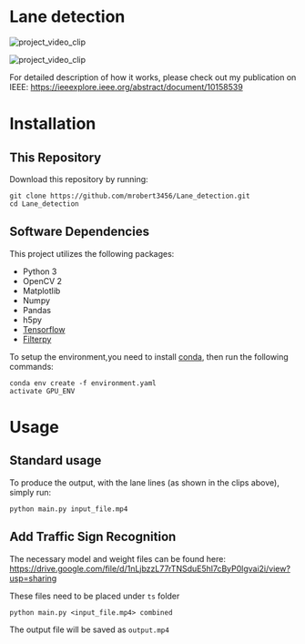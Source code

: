 # Lane detection


![project_video_clip](./data/output_lane.gif)

![project_video_clip](./data/output_combined.gif)


For detailed description of how it works, please check out my publication on IEEE:
https://ieeexplore.ieee.org/abstract/document/10158539

# Installation

## This Repository

Download this repository by running:

```
git clone https://github.com/mrobert3456/Lane_detection.git
cd Lane_detection
```

## Software Dependencies

This project utilizes the following packages:

* Python 3
* OpenCV 2
* Matplotlib
* Numpy
* Pandas
* h5py
* [Tensorflow](https://www.tensorflow.org/install/pip)
* [Filterpy](https://filterpy.readthedocs.io/en/latest/)

To setup the environment,you need to install [conda](https://docs.conda.io/projects/conda/en/latest/user-guide/install/index.html), then run the following commands:
```
conda env create -f environment.yaml
activate GPU_ENV
```


# Usage

## Standard usage

To produce the output, with the lane lines (as shown in the clips above), simply run:

```
python main.py input_file.mp4
```

## Add Traffic Sign Recognition

The necessary model and weight files can be found here: https://drive.google.com/file/d/1nLjbzzL77rTNSduE5hl7cByP0lgvai2i/view?usp=sharing

These files need to be placed under ``ts`` folder 
```
python main.py <input_file.mp4> combined
```

The output file will be saved as ```output.mp4```


